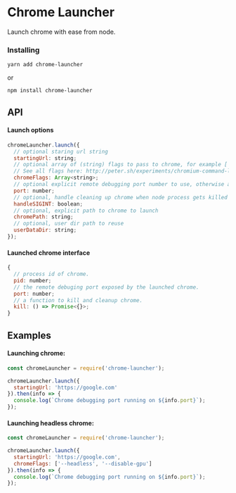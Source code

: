 # Chrome Launcher

Launch chrome with ease from node.

### Installing

```
yarn add chrome-launcher
```

or

```
npm install chrome-launcher
```


## API

#### Launch options

```js
chromeLauncher.launch({
  // optional staring url string
  startingUrl: string;
  // optional array of (string) flags to pass to chrome, for example ['--headless', '--disable-gpu']
  // See all flags here: http://peter.sh/experiments/chromium-command-line-switches/
  chromeFlags: Array<string>;
  // optional explicit remote debugging port number to use, otherwise an open port is autoselected for you.
  port: number;
  // optional, handle cleaning up chrome when node process gets killed via SIGINT
  handleSIGINT: boolean;
  // optional, explicit path to chrome to launch
  chromePath: string;
  // optional, user dir path to reuse
  userDataDir: string;
});
```

#### Launched chrome interface

```js
{
  // process id of chrome.
  pid: number;
  // the remote debuging port exposed by the launched chrome.
  port: number;
  // a function to kill and cleanup chrome.
  kill: () => Promise<{}>;
}
```


## Examples

#### Launching chrome:

```js
const chromeLauncher = require('chrome-launcher');

chromeLauncher.launch({
  startingUrl: 'https://google.com'
}).then(info => {
  console.log(`Chrome debugging port running on ${info.port}`);
});
```


#### Launching headless chrome:

```js
const chromeLauncher = require('chrome-launcher');

chromeLauncher.launch({
  startingUrl: 'https://google.com',
  chromeFlags: ['--headless', '--disable-gpu']
}).then(info => {
  console.log(`Chrome debugging port running on ${info.port}`);
});
```
